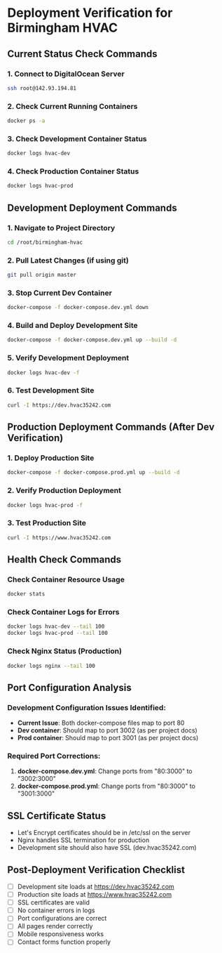 # Deployment Verification for Birmingham HVAC

## Current Status Check Commands

### 1. Connect to DigitalOcean Server
```bash
ssh root@142.93.194.81
```

### 2. Check Current Running Containers
```bash
docker ps -a
```

### 3. Check Development Container Status
```bash
docker logs hvac-dev
```

### 4. Check Production Container Status
```bash
docker logs hvac-prod
```

## Development Deployment Commands

### 1. Navigate to Project Directory
```bash
cd /root/birmingham-hvac
```

### 2. Pull Latest Changes (if using git)
```bash
git pull origin master
```

### 3. Stop Current Dev Container
```bash
docker-compose -f docker-compose.dev.yml down
```

### 4. Build and Deploy Development Site
```bash
docker-compose -f docker-compose.dev.yml up --build -d
```

### 5. Verify Development Deployment
```bash
docker logs hvac-dev -f
```

### 6. Test Development Site
```bash
curl -I https://dev.hvac35242.com
```

## Production Deployment Commands (After Dev Verification)

### 1. Deploy Production Site
```bash
docker-compose -f docker-compose.prod.yml up --build -d
```

### 2. Verify Production Deployment
```bash
docker logs hvac-prod -f
```

### 3. Test Production Site
```bash
curl -I https://www.hvac35242.com
```

## Health Check Commands

### Check Container Resource Usage
```bash
docker stats
```

### Check Container Logs for Errors
```bash
docker logs hvac-dev --tail 100
docker logs hvac-prod --tail 100
```

### Check Nginx Status (Production)
```bash
docker logs nginx --tail 100
```

## Port Configuration Analysis

### Development Configuration Issues Identified:
- **Current Issue**: Both docker-compose files map to port 80
- **Dev container**: Should map to port 3002 (as per project docs)
- **Prod container**: Should map to port 3001 (as per project docs)

### Required Port Corrections:
1. **docker-compose.dev.yml**: Change ports from "80:3000" to "3002:3000"
2. **docker-compose.prod.yml**: Change ports from "80:3000" to "3001:3000"

## SSL Certificate Status
- Let's Encrypt certificates should be in /etc/ssl on the server
- Nginx handles SSL termination for production
- Development site should also have SSL (dev.hvac35242.com)

## Post-Deployment Verification Checklist
- [ ] Development site loads at https://dev.hvac35242.com
- [ ] Production site loads at https://www.hvac35242.com
- [ ] SSL certificates are valid
- [ ] No container errors in logs
- [ ] Port configurations are correct
- [ ] All pages render correctly
- [ ] Mobile responsiveness works
- [ ] Contact forms function properly